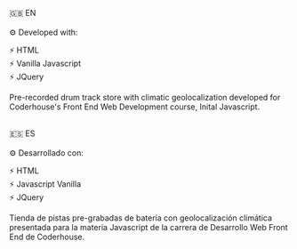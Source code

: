 :gb: EN
<br>
<br>
:gear: Developed with:

:zap: HTML
<br/>
:zap: Vanilla Javascript
<br/>
:zap: JQuery

Pre-recorded drum track store with climatic geolocalization developed for Coderhouse's Front End Web Development course, Inital Javascript.
<br>
<br>

:es: ES
<br>
<br>
:gear: Desarrollado con:

:zap: HTML
<br/>
:zap: Javascript Vanilla
<br/>
:zap: JQuery

Tienda de pistas pre-grabadas de batería con geolocalización climática presentada para la materia Javascript de la carrera de Desarrollo Web Front End de Coderhouse.

